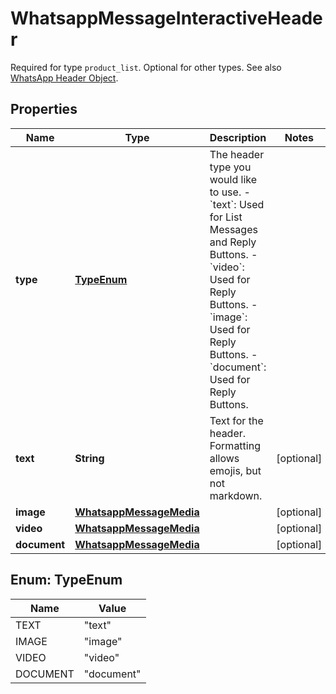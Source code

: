 

# WhatsappMessageInteractiveHeader

Required for type `product_list`. Optional for other types. See also [WhatsApp Header Object](https://developers.facebook.com/docs/whatsapp/cloud-api/reference/messages#header-object).

## Properties

| Name | Type | Description | Notes |
|------------ | ------------- | ------------- | -------------|
|**type** | [**TypeEnum**](#TypeEnum) | The header type you would like to use. - &#x60;text&#x60;: Used for List Messages and Reply Buttons. - &#x60;video&#x60;: Used for Reply Buttons. - &#x60;image&#x60;: Used for Reply Buttons. - &#x60;document&#x60;: Used for Reply Buttons. |  |
|**text** | **String** | Text for the header. Formatting allows emojis, but not markdown. |  [optional] |
|**image** | [**WhatsappMessageMedia**](WhatsappMessageMedia.md) |  |  [optional] |
|**video** | [**WhatsappMessageMedia**](WhatsappMessageMedia.md) |  |  [optional] |
|**document** | [**WhatsappMessageMedia**](WhatsappMessageMedia.md) |  |  [optional] |



## Enum: TypeEnum

| Name | Value |
|---- | -----|
| TEXT | &quot;text&quot; |
| IMAGE | &quot;image&quot; |
| VIDEO | &quot;video&quot; |
| DOCUMENT | &quot;document&quot; |



